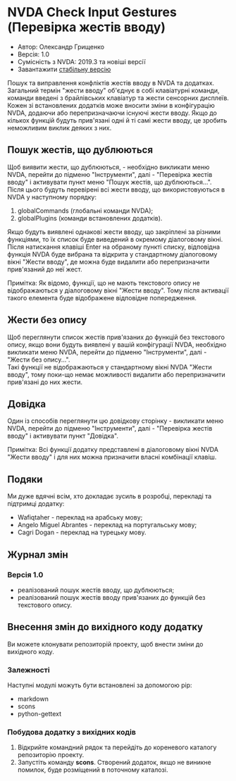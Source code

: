 # NVDA Check Input Gestures (Перевірка жестів вводу)

* Автор: Олександр Грищенко
* Версія: 1.0
* Сумісність з NVDA: 2019.3 та новіші версії
* Завантажити [стабільну версію][1]

Пошук та виправлення конфліктів жестів вводу в NVDA та додатках. Загальний термін "жести вводу" об'єднує в собі клавіатурні команди, команди введені з брайлівських клавіатур та жести сенсорних дисплеїв.  
Кожен зі встановлених додатків може вносити зміни в конфігурацію NVDA, додаючи або перепризначаючи існуючі жести вводу. Якщо до кількох функцій будуть прив'язані одні й ті самі жести вводу, це зробить неможливим виклик деяких з них.  

## Пошук жестів, що дублюються
Щоб виявити жести, що дублюються, - необхідно викликати меню NVDA, перейти до підменю "Інструменти", далі - "Перевірка жестів вводу" і активувати пункт меню "Пошук жестів, що дублюються...".  
Після цього будуть перевірені всі жести вводу, що використовуються в NVDA у наступному порядку:

1. globalCommands (глобальні команди NVDA);
2. globalPlugins (команди встановлених додатків).

Якщо будуть виявлені однакові жести вводу, що закріплені за різними функціями, то їх список буде виведений в окремому діалоговому вікні.  
Після натискання клавіші Enter на обраному пункті списку, відповідна функція NVDA буде вибрана та відкрита у стандартному діалоговому вікні "Жести вводу", де можна буде видалити або перепризначити прив'язаний до неї жест.  

Примітка: Як відомо, функції, що не мають текстового опису не відображаються у діалоговому вікні "Жести вводу". Тому після активації такого елемента буде відображене відповідне попередження.

## Жести без опису
Щоб переглянути список жестів прив'язаних до функцій без текстового опису, якщо вони будуть виявлені у вашій конфігурації NVDA, необхідно викликати меню NVDA, перейти до підменю "Інструменти", далі - "Жести без опису...".  
Такі функції не відображаються у стандартному вікні NVDA "Жести вводу", тому поки-що немає можливості видалити або перепризначити прив'язані до них жести.

## Довідка
Один із способів переглянути цю довідкову сторінку - викликати меню NVDA, перейти до підменю "Інструменти", далі - "Перевірка жестів вводу" і активувати пункт "Довідка".

Примітка: Всі функції додатку представлені в діалоговому вікні NVDA "Жести вводу" і для них можна призначити власні комбінації клавіш.

## Подяки
Ми дуже вдячні всім, хто докладає зусиль в розробці, перекладі та підтримці додатку:

* Wafiqtaher - переклад на арабську мову;
* Angelo Miguel Abrantes - переклад на португальську мову;
* Cagri Dogan - переклад на турецьку мову.

## Журнал змін

### Версія 1.0
* реалізований пошук жестів вводу, що дублюються;
* реалізований пошук жестів вводу прив'язаних до функцій без текстового опису.

## Внесення змін до вихідного коду додатку
Ви можете клонувати репозиторій проекту, щоб внести зміни до вихідного коду.

### Залежності
Наступні модулі можуть бути встановлені за допомогою pip:

- markdown
- scons
- python-gettext

### Побудова додатку з вихідних кодів
1. Відкрийте командний рядок та перейдіть до кореневого каталогу репозиторію проекту.
2. Запустіть команду **scons**. Створений додаток, якщо не виникне помилок, буде розміщений в поточному каталозі.

[1]: https://github.com/grisov/checkGestures/releases/download/latest/checkGestures-1.0.2.nvda-addon
